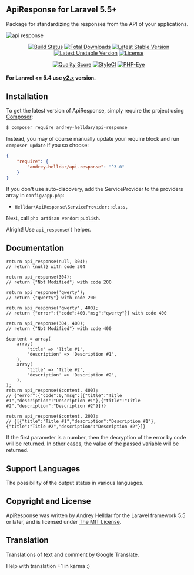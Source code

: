 ## ApiResponse for Laravel 5.5+

Package for standardizing the responses from the API of your applications.

![api response](https://cloud.githubusercontent.com/assets/10347617/23128374/0f02ede0-f7c2-11e6-8b9a-a7d0d265859b.jpg)

<p align="center">
<a href="https://travis-ci.org/andrey-helldar/api-response"><img src="https://travis-ci.org/andrey-helldar/api-response.svg?branch=master&style=flat-square" alt="Build Status" /></a>
<a href="https://packagist.org/packages/andrey-helldar/api-response"><img src="https://img.shields.io/packagist/dt/andrey-helldar/api-response.svg?style=flat-square" alt="Total Downloads" /></a>
<a href="https://packagist.org/packages/andrey-helldar/api-response"><img src="https://poser.pugx.org/andrey-helldar/api-response/v/stable?format=flat-square" alt="Latest Stable Version" /></a>
<a href="https://packagist.org/packages/andrey-helldar/api-response"><img src="https://poser.pugx.org/andrey-helldar/api-response/v/unstable?format=flat-square" alt="Latest Unstable Version" /></a>
<a href="https://github.com/andrey-helldar/api-response"><img src="https://poser.pugx.org/andrey-helldar/api-response/license?format=flat-square" alt="License" /></a>
</p>


<p align="center">
<a href="https://github.com/andrey-helldar/api-response"><img src="https://img.shields.io/scrutinizer/g/andrey-helldar/api-response.svg?style=flat-square" alt="Quality Score" /></a>
<a href="https://styleci.io/repos/82566268"><img src="https://styleci.io/repos/82566268/shield" alt="StyleCI" /></a>
<a href="https://php-eye.com/package/andrey-helldar/api-response"><img src="https://php-eye.com/badge/andrey-helldar/api-response/tested.svg?style=flat-square" alt="PHP-Eye" /></a>
</p>

#### For **Laravel <= 5.4** use [v2.x](https://github.com/andrey-helldar/api-response/tree/v2.x) version.

## Installation

To get the latest version of ApiResponse, simply require the project using [Composer](https://getcomposer.org/):

```bash
$ composer require andrey-helldar/api-response
```

Instead, you may of course manually update your require block and run `composer update` if you so choose:

```json
{
    "require": {
        "andrey-helldar/api-response": "^3.0"
    }
}
```

If you don't use auto-discovery, add the ServiceProvider to the providers array in `config/app.php`:

* `Helldar\ApiResponse\ServiceProvider::class,`

Next, call `php artisan vendor:publish`.

Alright! Use `api_response()` helper.


## Documentation

    return api_response(null, 304);
    // return {null} with code 304

    return api_response(304);
    // return {"Not Modified"} with code 200

    return api_response('qwerty');
    // return {"qwerty"} with code 200
    
    return api_response('qwerty', 400);
    // return {"error":{"code":400,"msg":"qwerty"}} with code 400
    
    return api_response(304, 400);
    // return {"Not Modified"} with code 400
    
    $content = array(
        array(
            'title' => 'Title #1',
            'description' => 'Description #1',
        ),
        array(
            'title' => 'Title #2',
            'description' => 'Description #2',
        ),
    );
    return api_response($content, 400);
    // {"error":{"code":0,"msg":[{"title":"Title #1","description":"Description #1"},{"title":"Title #2","description":"Description #2"}]}}
    
    return api_response($content, 200);
    // {[{"title":"Title #1","description":"Description #1"},{"title":"Title #2","description":"Description #2"}]}
    
If the first parameter is a number, then the decryption of the error by code will be returned. In other cases, the value of the passed variable will be returned.


## Support Languages

The possibility of the output status in various languages.


## Copyright and License

ApiResponse was written by Andrey Helldar for the Laravel framework 5.5 or later, and is licensed under [The MIT License](LICENSE).


## Translation

Translations of text and comment by Google Translate.

Help with translation +1 in karma :)

